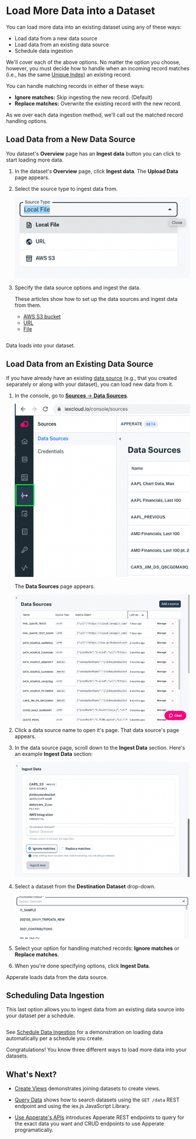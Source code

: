 # Load More Data into a Dataset

You can load more data into an existing dataset using any of these ways:

- Load data from a new data source
- Load data from an existing data source
- Schedule data ingestion

We'll cover each of the above options. No matter the option you choose, however, you must decide how to handle when an incoming record matches (i.e., has the same [Unique Index](../reference/glossary.md#unique-index)) an existing record.

You can handle matching records in either of these ways:

- **Ignore matches:** Skip ingesting the new record. (Default)
- **Replace matches:** Overwrite the existing record with the new record.

As we over each data ingestion method, we'll call out the matched record handling options.

## Load Data from a New Data Source

You dataset's **Overview** page has an **Ingest data** button you can click to start loading more data. 

1. In the dataset's **Overview** page, click **Ingest data**. The **Upload Data** page appears.

1. Select the source type to ingest data from.

    ![](./load-more-data-into-a-dataset/source-type.png)

1. Specify the data source options and ingest the data.

    These articles show how to set up the data sources and ingest data from them.

    - [AWS S3 bucket](./loading-data-from-aws-s3.md)
    - [URL](./loading-data-from-a-url.md)
    - [File](./loading-data-from-a-file.md)

    ``` {important} **Incoming matches are ignored**. By default, Apperate skips ingesting new records that match (have same [Unique Index](../reference/glossary.md#unique-index) as) existing records. 
    ```

Data loads into your dataset.

## Load Data from an Existing Data Source

If you have already have an existing [data source](../reference/glossary.md#data-source) (e.g., that you created separately or along with your dataset), you can load new data from it.

1. In the console, go to [**Sources** &rarr; **Data Sources**](https://iexcloud.io/console/sources).

    ![](./load-more-data-into-a-dataset/nav-to-data-sources.png)

    The **Data Sources** page appears.

    ![](./load-more-data-into-a-dataset/data-sources.png)

1. Click a data source name to open it's page. That data source's page appears.

1. In the data source page, scroll down to the **Ingest Data** section. Here's an example **Ingest Data** section:

    ![](./load-more-data-into-a-dataset/data-source-ingest-data-section.png)

1. Select a dataset from the **Destination Dataset** drop-down.

    ![](./load-more-data-into-a-dataset/destination-dataset.png)

1. Select your option for handling matched records: **Ignore matches** or **Replace matches**.

1. When you're done specifying options, click **Ingest Data**.

Apperate loads data from the data source.

## Scheduling Data Ingestion

This last option allows you to ingest data from an existing data source into your dataset per a schedule.

``` {note} You can create a data source from the [**Data Sources**](https://iexcloud.io/console/sources) page or as a part of creating a dataset (select the **Save this data source?** option).
```

See [Schedule Data Ingestion](./scheduling-data-ingestion.md) for a demonstration on loading data automatically per a schedule you create.

Congratulations! You know three different ways to load more data into your datasets.

## What's Next?

- [Create Views](../managing-your-data/creating-and-managing-views.md) demonstrates joining datasets to create views.

- [Query Data](../interacting-with-your-data/querying-data.md) shows how to search datasets using the `GET /data` REST endpoint and using the iex.js JavaScript Library.

- [Use Apperate's APIs](../developer-tools/use-apperate-apis.md) introduces Apperate REST endpoints to query for the exact data you want and CRUD endpoints to use Apperate programatically.